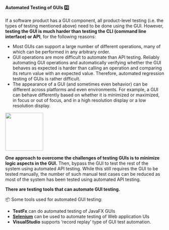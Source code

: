 <link rel="stylesheet" href="{{baseUrl}}/css/textbook.css">

<div class="website-content">

<div id="title">

#### Automated Testing of GUIs :two:

</div>

<div id="body">

If a software product has a GUI component, all product-level testing (i.e. the types of testing mentioned above) need to be done using the GUI. However, **testing the GUI is much harder than testing the CLI (command line interface) or API**, for the following reasons:

* Most GUIs can support a large number of different operations, many of which can be performed in any arbitrary order.
* GUI operations are more difficult to automate than API testing. Reliably automating GUI operations and automatically verifying whether the GUI behaves as expected is harder than calling an operation and comparing its return value with an expected value. Therefore, automated regression testing of GUIs is rather difficult. 
* The appearance of a GUI (and sometimes even behavior) can be different across platforms and even environments. For example, a GUI can behave differently based on whether it is minimized or maximized, in focus or out of focus, and in a high resolution display or a low resolution display.

<img src="{{baseUrl}}/testing/testAutomation/testingGuis/images/diagram.png" height="120" />
<p/>

**One approach to overcome the challenges of testing GUIs is to minimize logic aspects in the GUI.** Then, bypass the GUI to test the rest of the system using automated API testing. While this still requires the GUI to be tested manually, the number of such manual test cases can be reduced as most of the system has been tested using automated API testing.

**There are testing tools that can automate GUI testing.** 

<tip-box> 

:package: Some tools used for automated GUI testing:
* **TestFx** can do automated testing of JavaFX GUIs<br>
* [**Selenium**](http://seleniumhq.org/) can be used to automate testing of Web application UIs<br>
* **VisualStudio** supports ‘record replay’ type of GUI test automation.

</tip-box>

</div>

<div id="extras">

<include src="exercises.md" />

<div>

</div>
